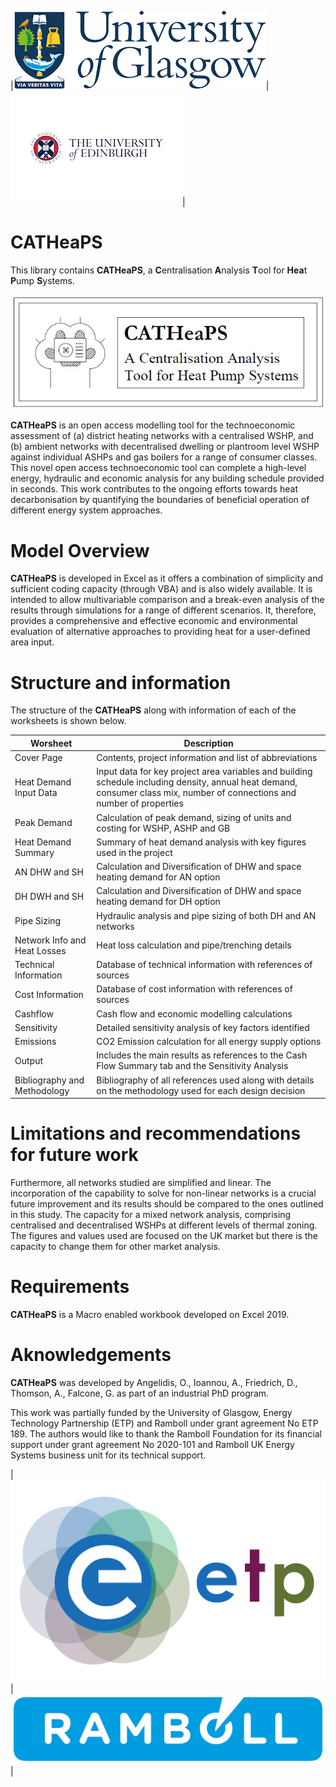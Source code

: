 |![UoGLogo!](Miscellaneous\Glasgow.png)|![UoELogo!](Miscellaneous\UoE.png)|

# CATHeaPS

This library contains **CATHeaPS**, a **C**entralisation **A**nalysis **T**ool for **Hea**t **P**ump **S**ystems.

![Logo!](Miscellaneous/CATHeaPS%20Logo.JPG)

**CATHeaPS** is an open access modelling tool for the technoeconomic assessment of (a) district heating networks with a centralised WSHP, and (b) ambient networks with decentralised dwelling or plantroom level WSHP against individual ASHPs and gas boilers for a range of consumer classes. This novel open access technoeconomic tool can complete a high-level energy, hydraulic and economic analysis for any building schedule provided in seconds. This work contributes to the ongoing efforts towards heat decarbonisation by quantifying the boundaries of beneficial operation of different energy system approaches.

# Model Overview

**CATHeaPS** is developed in Excel as it offers a combination of simplicity and sufficient coding capacity (through VBA) and is also widely available. It is intended to allow multivariable comparison and a break-even analysis of the results through simulations for a range of different scenarios. It, therefore, provides a comprehensive and effective economic and environmental evaluation of alternative approaches to providing heat for a user-defined area input. 

# Structure and information

The structure of the **CATHeaPS** along with information of each of the worksheets is shown below.

|Worsheet|Description|
|---|---|
|Cover Page|Contents, project information and list of abbreviations|
|Heat Demand Input Data|Input data for key project area variables and building schedule including density, annual heat demand, consumer class mix, number of connections and number of properties|
|Peak Demand|Calculation of peak demand, sizing of units and costing for WSHP, ASHP and GB|
|Heat Demand Summary|Summary of heat demand analysis with key figures used in the project|
|AN DHW and SH|Calculation and Diversification of DHW and space heating demand for AN option|
|DH DWH and SH|Calculation and Diversification of DHW and space heating demand for DH option|
|Pipe Sizing|Hydraulic analysis and pipe sizing of both DH and AN networks|
|Network Info and Heat Losses|Heat loss calculation and pipe/trenching details|
|Technical Information|Database of technical information with references of sources|
|Cost Information|Database of cost information with references of sources|
|Cashflow|Cash flow and economic modelling calculations|
|Sensitivity|Detailed sensitivity analysis of key factors identified|
|Emissions|CO2 Emission calculation for all energy supply options|
|Output|Includes the main results as references to the Cash Flow Summary tab and the Sensitivity Analysis|
|Bibliography and Methodology|Bibliography of all references used along with details on the methodology used for each design decision|

# Limitations and recommendations for future work

Furthermore, all networks studied are simplified and linear. The incorporation of the capability to solve for non-linear networks is a crucial future improvement and its results should be compared to the ones outlined in this study. The capacity for a mixed network analysis, comprising centralised and decentralised WSHPs at different levels of thermal zoning. The figures and values used are focused on the UK market but there is the capacity to change them for other market analysis.

# Requirements

**CATHeaPS** is a Macro enabled workbook developed on Excel 2019.

# Aknowledgements

**CATHeaPS** was developed by Angelidis, O., Ioannou, A., Friedrich, D., Thomson, A., Falcone, G. as part of an industrial PhD program. 

This work was partially funded by the University of Glasgow, Energy Technology Partnership (ETP) and Ramboll under grant agreement No ETP 189. The authors would like to thank the Ramboll Foundation for its financial support under grant agreement No 2020-101 and Ramboll UK Energy Systems business unit for its technical support. 

|![ETPLogo!](Miscellaneous\ETP.png)|![Ramboll!](Miscellaneous\Ramboll.svg.png)|